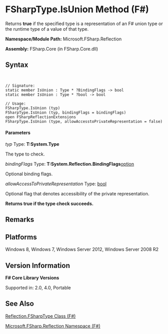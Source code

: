 # FSharpType.IsUnion Method (F#)

Returns **true** if the specified type is a representation of an F# union type or the runtime type of a value of that type.

**Namespace/Module Path:** Microsoft.FSharp.Reflection

**Assembly:** FSharp.Core (in FSharp.Core.dll)


## Syntax


```


// Signature:
static member IsUnion : Type * ?BindingFlags -> bool
static member IsUnion : Type * ?bool -> bool

// Usage:
FSharpType.IsUnion (typ)
FSharpType.IsUnion (typ, bindingFlags = bindingFlags)
open FSharpReflectionExtensions
FSharpType.IsUnion (type, allowAccesstoPrivateRepresentation = false)

```



#### Parameters
*typ*
Type: **T:System.Type**


The type to check.


*bindingFlags*
Type: **T:System.Reflection.BindingFlags**[option](http://msdn.microsoft.com/en-us/library/b08add48-34bf-4410-80a1-ef6a8daddc58)


Optional binding flags.


*allowAccessToPrivateRepresentation*
Type: [bool](http://msdn.microsoft.com/en-us/library/89c0cf9c-49ce-4207-a3be-555851a67dd5)


Optional flag that denotes accessibility of the private representation.



**Returns true if the type check succeeds.**
## Remarks

## Platforms
Windows 8, Windows 7, Windows Server 2012, Windows Server 2008 R2


## Version Information
**F# Core Library Versions**

Supported in: 2.0, 4.0, Portable




## See Also
[Reflection.FSharpType Class &#40;F&#35;&#41;](Reflection.FSharpType-Class-%28FSharp%29.md)

[Microsoft.FSharp.Reflection Namespace &#40;F&#35;&#41;](Microsoft.FSharp.Reflection-Namespace-%28FSharp%29.md)

